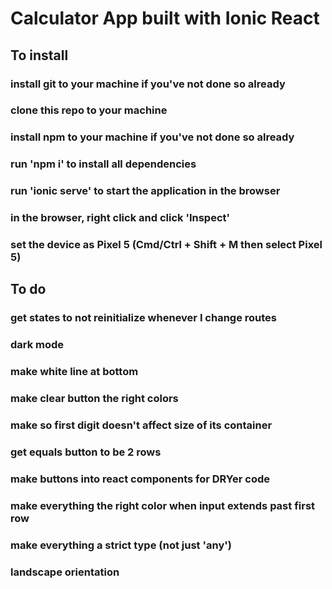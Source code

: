 # Calculator App built with Ionic React

## To install
### install git to your machine if you've not done so already
### clone this repo to your machine
### install npm to your machine if you've not done so already
### run 'npm i' to install all dependencies
### run 'ionic serve' to start the application in the browser
### in the browser, right click and click 'Inspect'
### set the device as Pixel 5 (Cmd/Ctrl + Shift + M then select Pixel 5)

## To do
### get states to not reinitialize whenever I change routes
### dark mode
### make white line at bottom
### make clear button the right colors
### make so first digit doesn't affect size of its container
### get equals button to be 2 rows
### make buttons into react components for DRYer code
### make everything the right color when input extends past first row
### make everything a strict type (not just 'any')
### landscape orientation